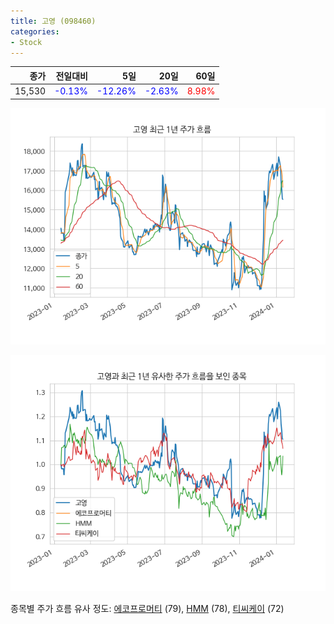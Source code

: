 ```yaml
---
title: 고영 (098460)
categories:
- Stock
---
```


|종가|전일대비|5일|20일|60일|
|---:|-------:|--:|---:|---:|
|15,530|<span style="color: blue">-0.13%</span>|<span style="color: blue">-12.26%</span>|<span style="color: blue">-2.63%</span>|<span style="color: red">8.98%</span>|


<!-- more -->

![098460](/assets/images/stock/098460.png)

![098460](/assets/images/stock/098460_sim.png)

종목별 주가 흐름 유사 정도:
[에코프로머티](/stock/450080/) (79),
[HMM](/stock/011200/) (78),
[티씨케이](/stock/064760/) (72)